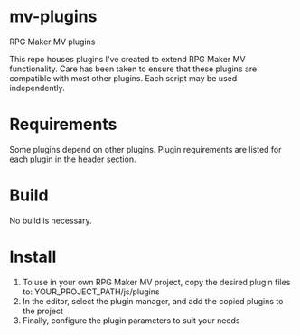 # mv-plugins
RPG Maker MV plugins

This repo houses plugins I've created to extend RPG Maker MV functionality.  Care has been taken to ensure that these plugins are compatible with most other plugins.  Each script may be used independently.

# Requirements #
Some plugins depend on other plugins.  Plugin requirements are listed for each plugin in the header section.

# Build #
No build is necessary.

# Install #
1. To use in your own RPG Maker MV project, copy the desired plugin files to: YOUR_PROJECT_PATH/js/plugins
2. In the editor, select the plugin manager, and add the copied plugins to the project
3. Finally, configure the plugin parameters to suit your needs
